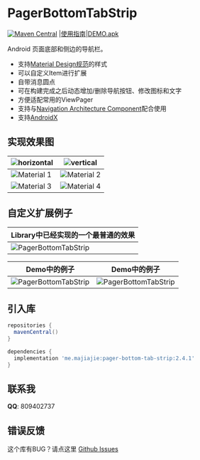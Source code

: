PagerBottomTabStrip
=====

[![Maven Central](https://maven-badges.herokuapp.com/maven-central/me.majiajie/pager-bottom-tab-strip/badge.svg)](https://maven-badges.herokuapp.com/maven-central/me.majiajie/pager-bottom-tab-strip)
|[使用指南][1]|[DEMO.apk][2]

Android 页面底部和侧边的导航栏。

- 支持[Material Design规范](https://www.google.com/design/spec/components/bottom-navigation.html)的样式
- 可以自定义Item进行扩展
- 自带消息圆点
- 可在构建完成之后动态增加/删除导航按钮、修改图标和文字
- 方便适配常用的ViewPager
- 支持与[Navigation Architecture Component](https://developer.android.com/topic/libraries/architecture/navigation/)配合使用
- 支持[AndroidX](https://developer.android.com/jetpack/androidx/)


## 实现效果图

|![horizontal](/img/demo.png "horizontal")|![vertical](/img/demo8.png "vertical")|
|---|---|
|![Material 1](/img/demo1.gif "Material 1")|![Material 2](/img/demo2.gif "Material 2")|
|![Material 3](/img/demo3.gif "Material 3")|![Material 4](/img/demo4.gif "Material 4")|

## 自定义扩展例子

|Library中已经实现的一个最普通的效果|
|---|
|![PagerBottomTabStrip](/img/demo5.gif "PagerBottomTabStrip")|

|Demo中的例子|Demo中的例子|
|---|---|
|![PagerBottomTabStrip](/img/demo7.png "PagerBottomTabStrip")|![PagerBottomTabStrip](/img/demo6.png "PagerBottomTabStrip")|

## 引入库

```gradle
repositories {
  mavenCentral()
}

dependencies {
  implementation 'me.majiajie:pager-bottom-tab-strip:2.4.1'
}
```

## 联系我

**QQ**: 809402737

## 错误反馈

这个库有BUG？请点这里 [Github Issues](https://github.com/tyzlmjj/PagerBottomTabStrip/issues)

[1]: https://github.com/tyzlmjj/PagerBottomTabStrip/wiki
[2]: https://github.com/tyzlmjj/PagerBottomTabStrip/releases/download/2.4.0/Demo.apk